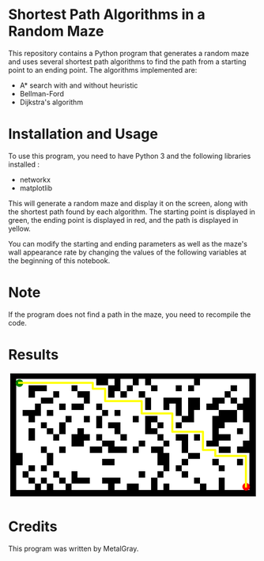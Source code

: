 # Shortest Path Algorithms in a Random Maze

This repository contains a Python program that generates a random maze and uses several shortest path algorithms to find the path from a starting point to an ending point. The algorithms implemented are:

- A* search with and without heuristic
- Bellman-Ford
- Dijkstra's algorithm

# Installation and Usage
To use this program, you need to have Python 3 and the following libraries installed :

- networkx
- matplotlib

This will generate a random maze and display it on the screen, along with the shortest path found by each algorithm. The starting point is displayed in green, the ending point is displayed in red, and the path is displayed in yellow.

You can modify the starting and ending parameters as well as the maze's wall appearance rate by changing the values of the following variables at the beginning of this notebook.

# Note
If the program does not find a path in the maze, you need to recompile the code.

# Results

<p align="center">
  <img src="https://raw.githubusercontent.com/MetalGray/Random_maze_pathfinding_algorithms/main/maze_results.png" />
</p>

# Credits
This program was written by MetalGray. 
